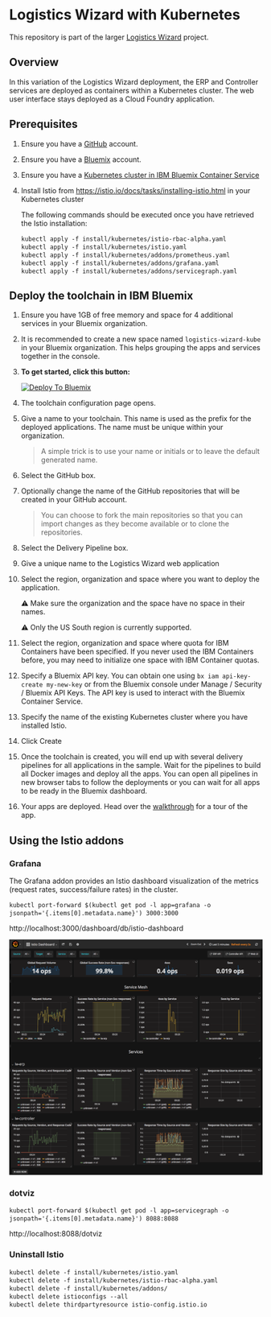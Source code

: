 # Logistics Wizard with Kubernetes

This repository is part of the larger [Logistics Wizard](https://github.com/IBM-Bluemix/logistics-wizard) project.

## Overview

In this variation of the Logistics Wizard deployment, the ERP and Controller services are deployed as containers within a Kubernetes cluster. The web user interface stays deployed as a Cloud Foundry application.

## Prerequisites

1. Ensure you have a [GitHub](https://github.com/) account.

1. Ensure you have a [Bluemix](https://ibm.com/bluemix) account.

1. Ensure you have a [Kubernetes cluster in IBM Bluemix Container Service](https://console.bluemix.net/containers-kubernetes/launch?env_id=ibm:yp:us-south)

1. Install Istio from https://istio.io/docs/tasks/installing-istio.html in your Kubernetes cluster

   The following commands should be executed once you have retrieved the Istio installation:

   ```
   kubectl apply -f install/kubernetes/istio-rbac-alpha.yaml
   kubectl apply -f install/kubernetes/istio.yaml
   kubectl apply -f install/kubernetes/addons/prometheus.yaml
   kubectl apply -f install/kubernetes/addons/grafana.yaml
   kubectl apply -f install/kubernetes/addons/servicegraph.yaml
   ```

## Deploy the toolchain in IBM Bluemix

1. Ensure you have 1GB of free memory and space for 4 additional services in your Bluemix organization.

1. It is recommended to create a new space named `logistics-wizard-kube` in your Bluemix organization. This helps grouping the apps and services together in the console.

1. **To get started, click this button:**

   [![Deploy To Bluemix](https://console.ng.bluemix.net/devops/graphics/create_toolchain_button.png)](https://console.ng.bluemix.net/devops/setup/deploy/?repository=https://github.com/IBM-Bluemix/logistics-wizard-kubernetes&branch=master)

1. The toolchain configuration page opens.

1. Give a name to your toolchain. This name is used as the prefix for the deployed applications. The name must be unique within your organization.

   > A simple trick is to use your name or initials or to leave the default generated name.

1. Select the GitHub box.

1. Optionally change the name of the GitHub repositories that will be created in your GitHub account.

   > You can choose to fork the main repositories so that you can import changes as they become available or to clone the repositories.

1. Select the Delivery Pipeline box.

1. Give a unique name to the Logistics Wizard web application

1. Select the region, organization and space where you want to deploy the application.

   :warning: Make sure the organization and the space have no space in their names.

   :warning: Only the US South region is currently supported.

1. Select the region, organization and space where quota for IBM Containers have been specified. If you never used the IBM Containers before, you may need to initialize one space with IBM Container quotas.

1. Specify a Bluemix API key. You can obtain one using `bx iam api-key-create my-new-key` or from the Bluemix console under Manage / Security / Bluemix API Keys. The API key is used to interact with the Bluemix Container Service.

1. Specify the name of the existing Kubernetes cluster where you have installed Istio.

1. Click Create

1. Once the toolchain is created, you will end up with several delivery pipelines for all applications in the sample. Wait for the pipelines to build all Docker images and deploy all the apps. You can open all pipelines in new browser tabs to follow the deployments or you can wait for all apps to be ready in the Bluemix dashboard.

1. Your apps are deployed. Head over the [walkthrough](https://github.com/IBM-Bluemix/logistics-wizard/blob/master/WALKTHROUGH.md) for a tour of the app.

## Using the Istio addons

### Grafana

The Grafana addon provides an Istio dashboard visualization of the metrics (request rates, success/failure rates) in the cluster.

   ```
   kubectl port-forward $(kubectl get pod -l app=grafana -o jsonpath='{.items[0].metadata.name}') 3000:3000
   ```

   http://localhost:3000/dashboard/db/istio-dashboard

   ![Istio Dashboard](./istio.png)

### dotviz

   ```
   kubectl port-forward $(kubectl get pod -l app=servicegraph -o jsonpath='{.items[0].metadata.name}') 8088:8088
   ```

   http://localhost:8088/dotviz


### Uninstall Istio

   ```
   kubectl delete -f install/kubernetes/istio.yaml
   kubectl delete -f install/kubernetes/istio-rbac-alpha.yaml
   kubectl delete -f install/kubernetes/addons/
   kubectl delete istioconfigs --all
   kubectl delete thirdpartyresource istio-config.istio.io
   ```
